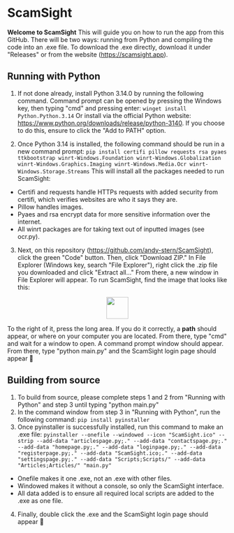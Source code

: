 # ScamSight

**Welcome to ScamSight**
This will guide you on how to run the app from this GitHub. There will be two ways: running from Python and compiling the code into an .exe file. To download the .exe directly, download it under "Releases" or from the website (https://scamsight.app).

## Running with Python
1. If not done already, install Python 3.14.0 by running the following command. Command prompt can be opened by pressing the Windows key, then typing "cmd" and pressing enter:
`winget install Python.Python.3.14`
Or install via the official Python website: https://www.python.org/downloads/release/python-3140. If you choose to do this, ensure to click the "Add to PATH" option.

2. Once Python 3.14 is installed, the following command should be run in a new command prompt:
`pip install certifi pillow requests rsa pyaes ttkbootstrap winrt-Windows.Foundation winrt-Windows.Globalization winrt-Windows.Graphics.Imaging winrt-Windows.Media.Ocr winrt-Windows.Storage.Streams`
This will install all the packages needed to run ScamSight:

- Certifi and requests handle HTTPs requests with added security from certifi, which verifies websites are who it says they are.
- Pillow handles images.
- Pyaes and rsa encrypt data for more sensitive information over the internet.
- All winrt packages are for taking text out of inputted images (see ocr.py).

3. Next, on this repository (https://github.com/andy-stern/ScamSight), click the green "Code" button. Then, click "Download ZIP." In File Explorer (Windows key, search "File Explorer"), right click the .zip file you downloaded and click "Extract all..."
From there, a new window in File Explorer will appear. To run ScamSight, find the image that looks like this:
<p align="center">
  <img width="50" height="50" src="https://github.com/user-attachments/assets/cf2425a9-43e6-40f2-9511-3b47d12e74e4" />
</p>

To the right of it, press the long area. If you do it correctly, a **path** should appear, or where on your computer you are located. From there, type "cmd" and wait for a window to open.
A command prompt window should appear. From there, type "python main.py" and the ScamSight login page should appear 🥳

## Building from source
1. To build from source, please complete steps 1 and 2 from "Running with Python" and step 3 until typing "python main.py"
2. In the command window from step 3 in "Running with Python", run the following command:
`pip install pyinstaller`
3. Once pyinstaller is successfully installed, run this command to make an .exe file:
`pyinstaller --onefile --windowed --icon "ScamSight.ico" --strip --add-data "articlespage.py;." --add-data "contactspage.py;." --add-data "homepage.py;." --add-data "loginpage.py;." --add-data "registerpage.py;." --add-data "ScamSight.ico;." --add-data "settingspage.py;." --add-data "Scripts;Scripts/" --add-data "Articles;Articles/" "main.py"`
- Onefile makes it one .exe, not an .exe with other files.
- Windowed makes it without a console, so only the ScamSight interface.
- All data added is to ensure all required local scripts are added to the .exe as one file.
4. Finally, double click the .exe and the ScamSight login page should appear 🥳
